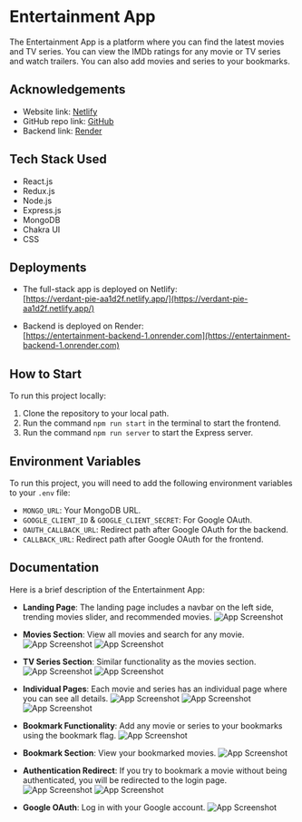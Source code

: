 # Entertainment App

The Entertainment App is a platform where you can find the latest movies and TV series. You can view the IMDb ratings for any movie or TV series and watch trailers. You can also add movies and series to your bookmarks.
 
## Acknowledgements

- Website link: [Netlify](https://verdant-pie-aa1d2f.netlify.app/)
- GitHub repo link: [GitHub](https://github.com/Imran2909/Entertainment_app)
- Backend link: [Render](https://entertainment-backend-1.onrender.com)

## Tech Stack Used

- React.js
- Redux.js
- Node.js
- Express.js
- MongoDB
- Chakra UI
- CSS

## Deployments

- The full-stack app is deployed on Netlify:  
  [https://verdant-pie-aa1d2f.netlify.app/](https://verdant-pie-aa1d2f.netlify.app/)

- Backend is deployed on Render:  
  [https://entertainment-backend-1.onrender.com](https://entertainment-backend-1.onrender.com)

## How to Start

To run this project locally:

1. Clone the repository to your local path.
2. Run the command `npm run start` in the terminal to start the frontend.
3. Run the command `npm run server` to start the Express server.

## Environment Variables

To run this project, you will need to add the following environment variables to your `.env` file:

- `MONGO_URL`: Your MongoDB URL.
- `GOOGLE_CLIENT_ID` & `GOOGLE_CLIENT_SECRET`: For Google OAuth.
- `OAUTH_CALLBACK_URL`: Redirect path after Google OAuth for the backend.
- `CALLBACK_URL`: Redirect path after Google OAuth for the frontend.

## Documentation

Here is a brief description of the Entertainment App:

- **Landing Page**: The landing page includes a navbar on the left side, trending movies slider, and recommended movies.
  ![App Screenshot](https://i.imgur.com/y2RbiyW.png)

- **Movies Section**: View all movies and search for any movie.
  ![App Screenshot](https://imgur.com/dgS9s96.png)
  ![App Screenshot](https://imgur.com/cpQAgeP.png)

- **TV Series Section**: Similar functionality as the movies section.
  ![App Screenshot](https://imgur.com/wXBdc3v.png)
  ![App Screenshot](https://imgur.com/xIr6drg.png)

- **Individual Pages**: Each movie and series has an individual page where you can see all details.
  ![App Screenshot](https://imgur.com/HObLL2J.png)
  ![App Screenshot](https://imgur.com/J9X8Zcv.png)
  ![App Screenshot](https://imgur.com/4Mc1vig.png)

- **Bookmark Functionality**: Add any movie or series to your bookmarks using the bookmark flag.
  ![App Screenshot](https://imgur.com/w31frP2.png)

- **Bookmark Section**: View your bookmarked movies.
  ![App Screenshot](https://imgur.com/pi6BZzh.png)

- **Authentication Redirect**: If you try to bookmark a movie without being authenticated, you will be redirected to the login page.
  ![App Screenshot](https://imgur.com/hz6avY2.png)
  ![App Screenshot](https://imgur.com/fzDGOyU.png)

- **Google OAuth**: Log in with your Google account.
  ![App Screenshot](https://imgur.com/QmzYMzh.png)

